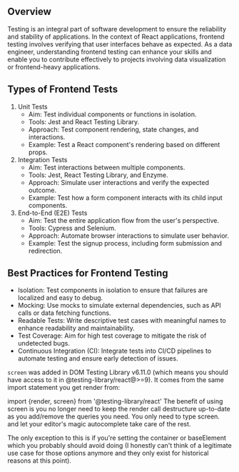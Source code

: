 ## Overview
Testing is an integral part of software development to ensure the reliability and stability of applications. 
In the context of React applications, frontend testing involves verifying that user interfaces behave as expected. 
As a data engineer, understanding frontend testing can enhance your skills and enable you to contribute effectively to projects involving data visualization or frontend-heavy applications.

## Types of Frontend Tests

1. Unit Tests
   * Aim: Test individual components or functions in isolation. 
   * Tools: Jest and React Testing Library. 
   * Approach: Test component rendering, state changes, and interactions. 
   * Example: Test a React component's rendering based on different props. 
2. Integration Tests
   * Aim: Test interactions between multiple components. 
   * Tools: Jest, React Testing Library, and Enzyme. 
   * Approach: Simulate user interactions and verify the expected outcome. 
   * Example: Test how a form component interacts with its child input components. 
3. End-to-End (E2E) Tests
   * Aim: Test the entire application flow from the user's perspective. 
   * Tools: Cypress and Selenium. 
   * Approach: Automate browser interactions to simulate user behavior. 
   * Example: Test the signup process, including form submission and redirection. 

## Best Practices for Frontend Testing
  * Isolation: Test components in isolation to ensure that failures are localized and easy to debug. 
  * Mocking: Use mocks to simulate external dependencies, such as API calls or data fetching functions. 
  * Readable Tests: Write descriptive test cases with meaningful names to enhance readability and maintainability. 
  * Test Coverage: Aim for high test coverage to mitigate the risk of undetected bugs. 
  * Continuous Integration (CI): Integrate tests into CI/CD pipelines to automate testing and ensure early detection of issues.


`screen` was added in DOM Testing Library v6.11.0 (which means you should have access to it in @testing-library/react@>=9). It comes from the same import statement you get render from:

import {render, screen} from '@testing-library/react'
The benefit of using screen is you no longer need to keep the render call destructure up-to-date as you add/remove the queries you need. You only need to type screen. and let your editor's magic autocomplete take care of the rest.

The only exception to this is if you're setting the container or baseElement which you probably should avoid doing (I honestly can't think of a legitimate use case for those options anymore and they only exist for historical reasons at this point).